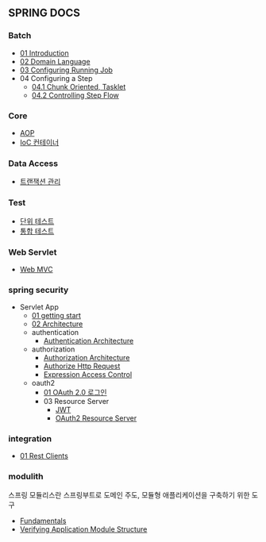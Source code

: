 ## SPRING DOCS

### Batch
- [01 Introduction](batch/01-introduction.md)
- [02 Domain Language](batch/02-domain-language.md)
- [03 Configuring Running Job](batch/03-configuring-running-job.md)
- 04 Configuring a Step
  - [04.1 Chunk Oriented, Tasklet](batch/04-configuring_step/01.chunk_oriented&tasklet.md)
  - [04.2 Controlling Step Flow](batch/04-configuring_step/02.controlling_step_flow.md)

### Core
- [AOP](core/aop.md)
- [IoC 컨테이너](core/IoC-Container.md)

### Data Access
- [트랜잭션 관리](data-access/transaction-management.md)

### Test
- [단위 테스트](test/unit-test.md)
- [통합 테스트](test/integration-test.md)

### Web Servlet
- [Web MVC](web-servelet/web-mvc.md)

### spring security
- Servlet App
  - [01 getting start](spring-security/servlet_app/01.getting-start.md)
  - [02 Architecture](spring-security/servlet_app/02.architecture.md)
  - authentication
    - [Authentication Architecture](spring-security/servlet_app/authentication/authentication_architecture.md)
  - authorization
    - [Authorization Architecture](spring-security/servlet_app/authorization/authorization_architecture.md)
    - [Authorize Http Request](spring-security/servlet_app/authorization/authorize_http_request.md)
    - [Expression Access Control](spring-security/servlet_app/authorization/expression_access_control.md)
  - oauth2
    - [01 OAuth 2.0 로그인](spring-security/servlet_app/oauth2/01.oauth2.0_login.md)
    - 03 Resource Server
      - [JWT](spring-security/servlet_app/oauth2/03.resource_server/jwt.md)
      - [OAuth2 Resource Server](spring-security/servlet_app/oauth2/03.resource_server/oauth2_resource_server.md)

### integration
- [01 Rest Clients](integration/01.rest-clients.md)

### modulith
스프링 모듈리스란 스프링부트로 도메인 주도, 모듈형 애플리케이션을 구축하기 위한 도구

- [Fundamentals](modulith/01.fundamentals.md)
- [Verifying Application Module Structure](modulith/02.verifying.md)
